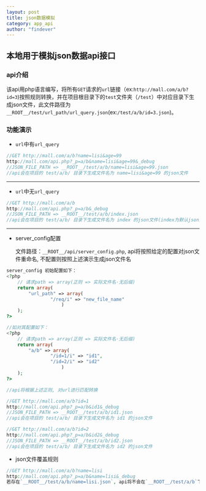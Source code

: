 ```yaml
---
layout: post
title: json数据模拟
category: app_api
author: "findever"
---
```


## 本地用于模拟json数据api接口

<!--more-->

### api介绍

  该api用php语言编写，将所有`GET`请求的`url`链接（ex:`http://mall.com/a/b?id=3`)按照规则转换，并在项目根目录下的`test`文件夹（`/test`）中对应目录下生成json文件，此文件路径为`__ROOT__/test/url_path/url_query.json`(ex:`/test/a/b/id=3.json`)。
  
### 功能演示

- `url`中有`url_query`

~~~javascript
//GET http://mall.com/a/b?name=lisi&age=99
http://mall.com/api.php?_p=a/b&name=lisi&age=99&_debug
//JSON_FILE_PATH => __ROOT__/test/a/b/name=lisi&age=99.json
//api会在项目的 test/a/b/ 目录下生成文件名为 name=lisi&age=99 的json文件
~~~
- - -
  
  
- `url`中无`url_query`

~~~javascript
//GET http://mall.com/a/b
http://mall.com/api.php?_p=a/b&_debug
//JSON_FILE_PATH => __ROOT__/test/a/b/index.json
//api会在项目的 test/a/b/ 目录下生成文件名为 index 的json文件(index为默认json文件名）
~~~
- - -
  
  
- server_config配置

  文件路径：`__ROOT__/api/server_config.php`, api将按照给定的配置对json文件重命名, 不配置则按照上述演示生成json文件名
  
~~~php
server_config 初始配置如下：
<?php
	// 请求path => array(正则 => 实际文件名·无后缀)
	return array(
		"url_path" => array(
				"/req/i" => "new_file_name"
					)
	);
?>

//如对其配置如下：
<?php
	// 请求path => array(正则 => 实际文件名·无后缀)
	return array(
		"a/b" => array(
				"/id=1/i" => "id1",
				"/id=2/i" => "id2"
					)
	);
?>

//api将根据上述正则, 对url进行匹配转换

//GET http://mall.com/a/b?id=1
http://mall.com/api.php?_p=a/b&id1&_debug
//JSON_FILE_PATH => __ROOT__/test/a/b/id1.json
//api会在项目的 test/a/b/ 目录下生成文件名为 id1 的json文件

//GET http://mall.com/a/b?id=2
http://mall.com/api.php?_p=a/b&id2&_debug
//JSON_FILE_PATH => __ROOT__/test/a/b/id2.json
//api会在项目的 test/a/b/ 目录下生成文件名为 id2 的json文件

~~~

- json文件覆盖规则

~~~php
//GET http://mall.com/a/b?name=lisi
http://mall.com/api.php?_p=a/b&name=lisi&_debug
若存在`__ROOT__/test/a/b/name=lisi.json`, api将不会在`__ROOT__/test/a/b`下创建json文件。
~~~
